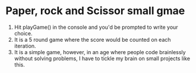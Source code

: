 # Paper, rock and Scissor small gmae
1. Hit playGame() in the console and you'd be prompted to write your choice.
2. It is a 5 round game where the score would be counted on each iteration.
3.  It is a simple game, however, in an age where people code brainlessly without solving problems, I have to tickle my brain on small projects like this.
